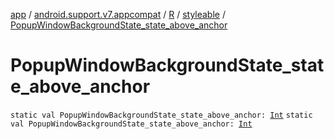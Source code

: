 [app](../../../index.md) / [android.support.v7.appcompat](../../index.md) / [R](../index.md) / [styleable](index.md) / [PopupWindowBackgroundState_state_above_anchor](./-popup-window-background-state_state_above_anchor.md)

# PopupWindowBackgroundState_state_above_anchor

`static val PopupWindowBackgroundState_state_above_anchor: `[`Int`](https://kotlinlang.org/api/latest/jvm/stdlib/kotlin/-int/index.html)
`static val PopupWindowBackgroundState_state_above_anchor: `[`Int`](https://kotlinlang.org/api/latest/jvm/stdlib/kotlin/-int/index.html)